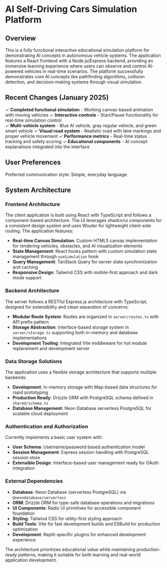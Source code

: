 # AI Self-Driving Cars Simulation Platform

## Overview

This is a fully functional interactive educational simulation platform for demonstrating AI concepts in autonomous vehicle systems. The application features a React frontend with a Node.js/Express backend, providing an immersive learning experience where users can observe and control AI-powered vehicles in real-time scenarios. The platform successfully demonstrates core AI concepts like pathfinding algorithms, collision detection, and decision-making systems through visual simulation.

## Recent Changes (January 2025)

✓ **Completed functional simulation** - Working canvas-based animation with moving vehicles
✓ **Interactive controls** - Start/Pause functionality for real-time simulation control  
✓ **Multi-vehicle system** - Blue AI vehicle, gray regular vehicle, and green smart vehicle
✓ **Visual road system** - Realistic road with lane markings and proper vehicle movement
✓ **Performance metrics** - Real-time status tracking and safety scoring
✓ **Educational components** - AI concept explanations integrated into the interface

## User Preferences

Preferred communication style: Simple, everyday language.

## System Architecture

### Frontend Architecture
The client application is built using React with TypeScript and follows a component-based architecture. The UI leverages shadcn/ui components for a consistent design system and uses Wouter for lightweight client-side routing. The application features:

- **Real-time Canvas Simulation**: Custom HTML5 canvas implementation for rendering vehicles, obstacles, and AI visualization elements
- **State Management**: React hooks pattern with custom simulation state management through `useSimulation` hook
- **Query Management**: TanStack Query for server state synchronization and caching
- **Responsive Design**: Tailwind CSS with mobile-first approach and dark mode support

### Backend Architecture
The server follows a RESTful Express.js architecture with TypeScript, designed for extensibility and clean separation of concerns:

- **Modular Route System**: Routes are organized in `server/routes.ts` with API prefix pattern
- **Storage Abstraction**: Interface-based storage system in `server/storage.ts` supporting both in-memory and database implementations
- **Development Tooling**: Integrated Vite middleware for hot module replacement and development server

### Data Storage Solutions
The application uses a flexible storage architecture that supports multiple backends:

- **Development**: In-memory storage with Map-based data structures for rapid prototyping
- **Production Ready**: Drizzle ORM with PostgreSQL schema defined in `shared/schema.ts`
- **Database Management**: Neon Database serverless PostgreSQL for scalable cloud deployment

### Authentication and Authorization
Currently implements a basic user system with:

- **User Schema**: Username/password based authentication model
- **Session Management**: Express session handling with PostgreSQL session store
- **Extensible Design**: Interface-based user management ready for OAuth integration

### External Dependencies

- **Database**: Neon Database (serverless PostgreSQL) via `@neondatabase/serverless`
- **ORM**: Drizzle ORM for type-safe database operations and migrations
- **UI Components**: Radix UI primitives for accessible component foundation
- **Styling**: Tailwind CSS for utility-first styling approach
- **Build Tools**: Vite for fast development builds and ESBuild for production optimization
- **Development**: Replit-specific plugins for enhanced development experience

The architecture prioritizes educational value while maintaining production-ready patterns, making it suitable for both learning and real-world application development.
